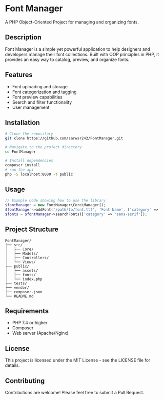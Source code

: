 # Font Manager

A PHP Object-Oriented Project for managing and organizing fonts.

## Description

Font Manager is a simple yet powerful application to help designers and developers manage their font collections. Built with OOP principles in PHP, it provides an easy way to catalog, preview, and organize fonts.

## Features

- Font uploading and storage
- Font categorization and tagging
- Font preview capabilities
- Search and filter functionality
- User management

## Installation

```bash
# Clone the repository
git clone https://github.com/sarwar242/FontManager.git

# Navigate to the project directory
cd FontManager

# Install dependencies
composer install
# run the api
php -S localhost:8000 -t public
```

## Usage

```php
// Example code showing how to use the library
$fontManager = new FontManager\Core\Manager();
$fontManager->addFont('/path/to/font.ttf', 'Font Name', ['category' => 'sans-serif']);
$fonts = $fontManager->searchFonts(['category' => 'sans-serif']);
```

## Project Structure

```
FontManager/
├── src/
│   ├── Core/
│   ├── Models/
│   ├── Controllers/
│   └── Views/
├── public/
│   ├── assets/
│   ├── fonts/
│   └── index.php
├── tests/
├── vendor/
├── composer.json
└── README.md
```

## Requirements

- PHP 7.4 or higher
- Composer
- Web server (Apache/Nginx)

## License

This project is licensed under the MIT License - see the LICENSE file for details.

## Contributing

Contributions are welcome! Please feel free to submit a Pull Request.